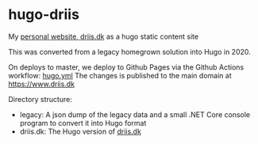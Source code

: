 # hugo-driis
My [personal website, driis.dk](https://www.driis.dk) as a hugo static content site 

This was converted from a legacy homegrown solution into Hugo in 2020.

On deploys to master, we deploy to Github Pages via the Github Actions workflow: [hugo.yml](.github/workflows/hugo.yml)
The changes is published to the main domain at https://www.driis.dk

Directory structure:
* legacy: A json dump of the legacy data and a small .NET Core console program to convert it into Hugo format
* driis.dk: The Hugo version of [driis.dk](https://www.driis.dk)
